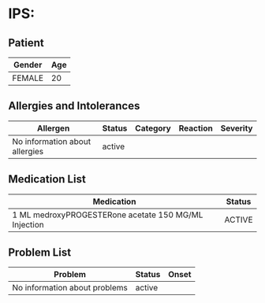 # IPS:

## Patient

|Gender|Age|
|---|---|
|FEMALE|20|

## Allergies and Intolerances

|Allergen|Status|Category|Reaction|Severity|
|---|---|---|---|---|
|No information about allergies|active||||

## Medication List

|Medication|Status|
|---|---|
|1 ML medroxyPROGESTERone acetate 150 MG/ML Injection|ACTIVE|

## Problem List

|Problem|Status|Onset|
|---|---|---|
|No information about problems|active||
